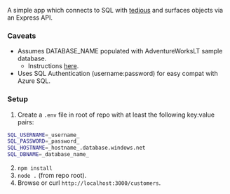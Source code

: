 A simple app which connects to SQL with [tedious][] and surfaces objects via an Express API.

[tedious]: https://github.com/tediousjs/tedious

### Caveats

* Assumes DATABASE\_NAME populated with AdventureWorksLT sample database.
  * Instructions [here](https://docs.microsoft.com/en-us/azure/sql-database/sql-database-get-started-portal).
* Uses SQL Authentication (username:password) for easy compat with Azure SQL.

### Setup

1. Create a `.env` file in root of repo with at least the following key:value pairs:

```bash
SQL_USERNAME=_username_
SQL_PASSWORD=_password_
SQL_HOSTNAME=_hostname_.database.windows.net
SQL_DBNAME=_database_name_
```

2. `npm install`
3. `node .` (from repo root).
4. Browse or curl `http://localhost:3000/customers`.
